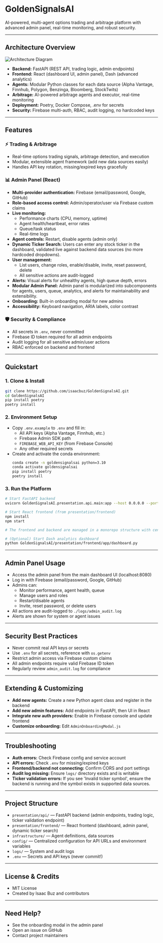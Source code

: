# GoldenSignalsAI

AI-powered, multi-agent options trading and arbitrage platform with advanced admin panel, real-time monitoring, and robust security.

---

## Architecture Overview
![Architecture Diagram](docs/architecture.png)

- **Backend:** FastAPI (REST API, trading logic, admin endpoints)
- **Frontend:** React (dashboard UI, admin panel), Dash (advanced analytics)
- **Agents:** Modular Python classes for each data source (Alpha Vantage, Finnhub, Polygon, Benzinga, Bloomberg, StockTwits)
- **Arbitrage:** AI-powered arbitrage agents and executor, real-time monitoring
- **Deployment:** Poetry, Docker Compose, .env for secrets
- **Security:** Firebase multi-auth, RBAC, audit logging, no hardcoded keys

---

## Features

### ⚡️ Trading & Arbitrage
- Real-time options trading signals, arbitrage detection, and execution
- Modular, extensible agent framework (add new data sources easily)
- Handles API key rotation, missing/expired keys gracefully

### 📊 Admin Panel (React)
- **Multi-provider authentication:** Firebase (email/password, Google, GitHub)
- **Role-based access control:** Admin/operator/user via Firebase custom claims
- **Live monitoring:**
  - Performance charts (CPU, memory, uptime)
  - Agent health/heartbeat, error rates
  - Queue/task status
  - Real-time logs
- **Agent controls:** Restart, disable agents (admin only)
- **Dynamic Ticker Search:** Users can enter any stock ticker in the dashboard, validated live against backend data sources (no more hardcoded dropdowns).
- **User management:**
  - List users, change roles, enable/disable, invite, reset password, delete
  - All sensitive actions are audit-logged
- **Alerts:** Visual alerts for unhealthy agents, high queue depth, errors
- **Modular Admin Panel:** Admin panel is modularized into subcomponents for agents, users, queue, analytics, and alerts for maintainability and extensibility.
- **Onboarding:** Built-in onboarding modal for new admins
- **Accessibility:** Keyboard navigation, ARIA labels, color contrast

### 🛡️ Security & Compliance
- All secrets in `.env`, never committed
- Firebase ID token required for all admin endpoints
- Audit logging for all sensitive admin/user actions
- RBAC enforced on backend and frontend

---

## Quickstart

### 1. Clone & Install
```bash
git clone https://github.com/isaacbuz/GoldenSignalsAI.git
cd GoldenSignalsAI
pip install poetry
poetry install
```

### 2. Environment Setup
- Copy `.env.example` to `.env` and fill in:
  - All API keys (Alpha Vantage, Finnhub, etc.)
  - Firebase Admin SDK path
  - `FIREBASE_WEB_API_KEY` (from Firebase Console)
  - Any other required secrets
- Create and activate the conda environment:
  ```bash
  conda create -n goldensignalsai python=3.10
  conda activate goldensignalsai
  pip install poetry
  poetry install
  ```

### 3. Run the Platform
```bash
# Start FastAPI backend
uvicorn GoldenSignalsAI.presentation.api.main:app --host 0.0.0.0 --port 8000 --reload

# Start React frontend (from presentation/frontend)
npm install
npm start

# The frontend and backend are managed in a monorepo structure with centralized config (`config/` and `.env`).

# (Optional) Start Dash analytics dashboard
python GoldenSignalsAI/presentation/frontend/app/dashboard.py
```

---

## Admin Panel Usage

- Access the admin panel from the main dashboard UI (localhost:8080)
- Log in with Firebase (email/password, Google, GitHub)
- Admins can:
  - Monitor performance, agent health, queue
  - Manage users and roles
  - Restart/disable agents
  - Invite, reset password, or delete users
- All actions are audit-logged to `./logs/admin_audit.log`
- Alerts are shown for system or agent issues

---

## Security Best Practices
- Never commit real API keys or secrets
- Use `.env` for all secrets, reference with `os.getenv`
- Restrict admin access via Firebase custom claims
- All admin endpoints require valid Firebase ID token
- Regularly review `admin_audit.log` for compliance

---

## Extending & Customizing
- **Add new agents:** Create a new Python agent class and register in the backend
- **Add new admin features:** Add endpoints in FastAPI, then UI in React
- **Integrate new auth providers:** Enable in Firebase console and update frontend
- **Customize onboarding:** Edit `AdminOnboardingModal.js`

---

## Troubleshooting
- **Auth errors:** Check Firebase config and service account
- **API errors:** Check `.env` for missing/expired keys
- **Frontend/backend not connecting:** Confirm CORS and port settings
- **Audit log missing:** Ensure `logs/` directory exists and is writable
- **Ticker validation errors:** If you see 'Invalid ticker symbol', ensure the backend is running and the symbol exists in supported data sources.

---

## Project Structure
- `presentation/api/` — FastAPI backend (admin endpoints, trading logic, ticker validation endpoint)
- `presentation/frontend/` — React frontend (dashboard, admin panel, dynamic ticker search)
- `infrastructure/` — Agent definitions, data sources
- `config/` — Centralized configuration for API URLs and environment variables
- `logs/` — System and audit logs
- `.env` — Secrets and API keys (never commit!)

---

## License & Credits
- MIT License
- Created by Isaac Buz and contributors

---

## Need Help?
- See the onboarding modal in the admin panel
- Open an issue on GitHub
- Contact project maintainers
